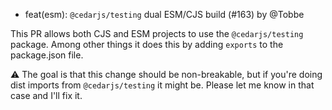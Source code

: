 - feat(esm): `@cedarjs/testing` dual ESM/CJS build (#163) by @Tobbe

This PR allows both CJS and ESM projects to use the `@cedarjs/testing` package.
Among other things it does this by adding `exports` to the package.json file.

⚠️ The goal is that this change should be non-breakable, but if you're doing
dist imports from `@cedarjs/testing` it might be. Please let me know in that
case and I'll fix it.
